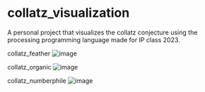 # collatz_visualization
A personal project that visualizes the collatz conjecture using the processing programming language made for IP class 2023.

collatz_feather
![image](https://github.com/georomporas/collatz_visualization/assets/146763073/3ea8e66e-db4c-40bc-86ad-7a54c69c05b5)

collatz_organic
![image](https://github.com/georomporas/collatz_visualization/assets/146763073/848a46c0-a145-45ab-bbbd-7014794465ae)

collatz_numberphile
![image](https://github.com/georomporas/collatz_visualization/assets/146763073/0a2937f4-bc4e-406a-be4b-992b5e34a1d3)
